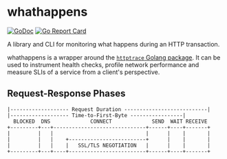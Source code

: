 # whathappens

[![GoDoc](https://godoc.org/github.com/travis-g/whathappens?status.svg)][godoc] [![Go Report Card](https://goreportcard.com/badge/github.com/travis-g/whathappens)](https://goreportcard.com/report/github.com/travis-g/whathappens)

A library and CLI for monitoring what happens during an HTTP transaction.

whathappens is a wrapper around the [`httptrace` Golang package][httptrace]. It can be used to instrument health checks, profile network performance and measure SLIs of a service from a client's perspective.

## Request-Response Phases

```plain
|------------------- Request Duration ---------------------------|
|------------------- Time-to-First-Byte -----------------|
  BLOCKED  DNS             CONNECT             SEND  WAIT RECEIVE
+---------+---+------------------------------+------+----+-------+
|         |   |                              |      |    |       |
|         |   |    +-------------------------+      |    |       |
|         |   |    |   SSL/TLS NEGOTIATION   |      |    |       |
+---------+---+----+-------------------------+------+----+-------+
```

[godoc]: https://godoc.org/github.com/travis-g/whathappens
[httptrace]: https://blog.golang.org/http-tracing
